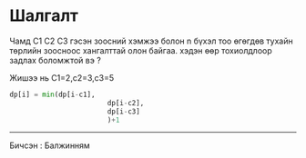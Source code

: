 # Шалгалт

Чамд C1 C2 C3 гэсэн зоосний хэмжээ болон n бүхэл тоо өгөгдөв тухайн төрлийн зоосноос хангалттай олон байгаа.
хэдэн өөр тохиолдлоор задлах боломжтой вэ ?

Жишээ нь C1=2,c2=3,c3=5

```python
dp[i] = min(dp[i-c1],
						dp[i-c2],
						dp[i-c3]
						)+1
```
-------------------------------------------------------------------------------------------------------------------------------------------------------------------
Бичсэн : Балжинням
